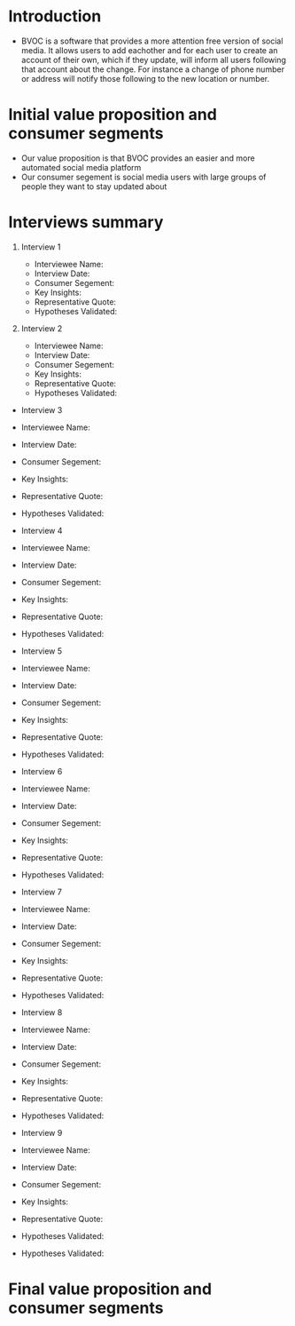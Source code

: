 # Introduction
* BVOC is a software that provides a more attention free version of social media. It allows users to add eachother and for each 
user to create an account of their own, which if they update, will inform all users following that account about the change. 
For instance a change of phone number or address will notify those following to the new location or number.

# Initial value proposition and consumer segments
* Our value proposition is that BVOC provides an easier and more automated social media platform
* Our consumer segement is social media users with large groups of people they want to stay updated about

# Interviews summary
1. Interview 1 
   * Interviewee Name: 
   * Interview Date: 
   * Consumer Segement: 
   * Key Insights: 
   * Representative Quote: 
   * Hypotheses Validated: 

2. Interview 2
   * Interviewee Name: 
   * Interview Date: 
   * Consumer Segement: 
   * Key Insights: 
   * Representative Quote: 
   * Hypotheses Validated: 
 
* Interview 3 
 * Interviewee Name: 
 * Interview Date: 
 * Consumer Segement: 
 * Key Insights: 
 * Representative Quote: 
 * Hypotheses Validated: 
 
* Interview 4 
 * Interviewee Name: 
 * Interview Date: 
 * Consumer Segement: 
 * Key Insights: 
 * Representative Quote: 
 * Hypotheses Validated: 
 
* Interview 5 
 * Interviewee Name: 
 * Interview Date: 
 * Consumer Segement: 
 * Key Insights: 
 * Representative Quote: 
 * Hypotheses Validated: 
 
* Interview 6 
 * Interviewee Name: 
 * Interview Date: 
 * Consumer Segement: 
 * Key Insights: 
 * Representative Quote: 
 * Hypotheses Validated: 
 
* Interview 7 
 * Interviewee Name: 
 * Interview Date: 
 * Consumer Segement: 
 * Key Insights: 
 * Representative Quote: 
 * Hypotheses Validated: 
 
* Interview 8 
 * Interviewee Name: 
 * Interview Date: 
 * Consumer Segement: 
 * Key Insights: 
 * Representative Quote: 
 * Hypotheses Validated: 
 
* Interview 9 
 * Interviewee Name: 
 * Interview Date: 
 * Consumer Segement: 
 * Key Insights: 
 * Representative Quote: 
 * Hypotheses Validated: 
 * Hypotheses Validated: 
 
# Final value proposition and consumer segments
